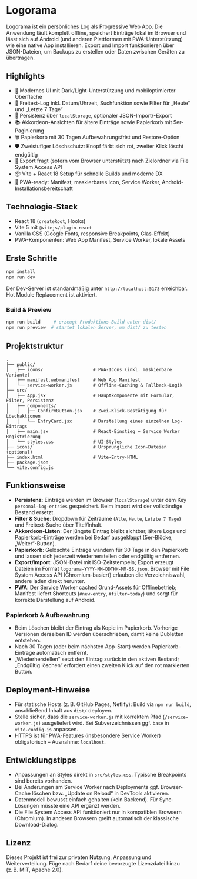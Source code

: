 # Logorama

Logorama ist ein persönliches Log als Progressive Web App. Die Anwendung läuft komplett offline, speichert Einträge lokal im Browser und lässt sich auf Android (und anderen Plattformen mit PWA-Unterstützung) wie eine native App installieren. Export und Import funktionieren über JSON-Dateien, um Backups zu erstellen oder Daten zwischen Geräten zu übertragen.

## Highlights

- 🌟 Modernes UI mit Dark/Light-Unterstützung und mobiloptimierter Oberfläche
- 📝 Freitext-Log inkl. Datum/Uhrzeit, Suchfunktion sowie Filter für „Heute“ und „Letzte 7 Tage“
- 💾 Persistenz über `localStorage`, optionaler JSON-Import/-Export
- 📚 Akkordeon-Ansichten für ältere Einträge sowie Papierkorb mit 5er-Paginierung
- 🗑️ Papierkorb mit 30 Tagen Aufbewahrungsfrist und Restore-Option
- 🛡️ Zweistufiger Löschschutz: Knopf färbt sich rot, zweiter Klick löscht endgültig
- 📂 Export fragt (sofern vom Browser unterstützt) nach Zielordner via File System Access API
- 📦 Vite + React 18 Setup für schnelle Builds und moderne DX
- 📱 PWA-ready: Manifest, maskierbares Icon, Service Worker, Android-Installationsbereitschaft

## Technologie-Stack

- React 18 (`createRoot`, Hooks)
- Vite 5 mit `@vitejs/plugin-react`
- Vanilla CSS (Google Fonts, responsive Breakpoints, Glas-Effekt)
- PWA-Komponenten: Web App Manifest, Service Worker, lokale Assets

## Erste Schritte

```bash
npm install
npm run dev
```

Der Dev-Server ist standardmäßig unter `http://localhost:5173` erreichbar. Hot Module Replacement ist aktiviert.

### Build & Preview

```bash
npm run build     # erzeugt Produktions-Build unter dist/
npm run preview  # startet lokalen Server, um dist/ zu testen
```

## Projektstruktur

```
.
├── public/
│   ├── icons/                   # PWA-Icons (inkl. maskierbare Variante)
│   ├── manifest.webmanifest     # Web App Manifest
│   └── service-worker.js        # Offline-Caching & Fallback-Logik
├── src/
│   ├── App.jsx                  # Hauptkomponente mit Formular, Filter, Persistenz
│   ├── components/
│   │   ├── ConfirmButton.jsx    # Zwei-Klick-Bestätigung für Löschaktionen
│   │   └── EntryCard.jsx        # Darstellung eines einzelnen Log-Eintrags
│   ├── main.jsx                 # React-Einstieg + Service Worker Registrierung
│   └── styles.css               # UI-Styles
├── icons/                       # Ursprüngliche Icon-Dateien (optional)
├── index.html                   # Vite-Entry-HTML
├── package.json
└── vite.config.js
```

## Funktionsweise

- **Persistenz**: Einträge werden im Browser (`localStorage`) unter dem Key `personal-log-entries` gespeichert. Beim Import wird der vollständige Bestand ersetzt.
- **Filter & Suche**: Dropdown für Zeiträume (`Alle`, `Heute`, `Letzte 7 Tage`) und Freitext-Suche über Titel/Inhalt.
- **Akkordeon-Listen**: Der jüngste Eintrag bleibt sichtbar, ältere Logs und Papierkorb-Einträge werden bei Bedarf ausgeklappt (5er-Blöcke, „Weiter“-Button).
- **Papierkorb**: Gelöschte Einträge wandern für 30 Tage in den Papierkorb und lassen sich jederzeit wiederherstellen oder endgültig entfernen.
- **Export/Import**: JSON-Datei mit ISO-Zeitstempeln; Export erzeugt Dateien im Format `logorama-YYYY-MM-DDTHH-MM-SS.json`. Browser mit File System Access API (Chromium-basiert) erlauben die Verzeichniswahl, andere laden direkt herunter.
- **PWA**: Der Service Worker cached Grund-Assets für Offlinebetrieb; Manifest liefert Shortcuts (`#new-entry`, `#filter=today`) und sorgt für korrekte Darstellung auf Android.

### Papierkorb & Aufbewahrung

- Beim Löschen bleibt der Eintrag als Kopie im Papierkorb. Vorherige Versionen derselben ID werden überschrieben, damit keine Dubletten entstehen.
- Nach 30 Tagen (oder beim nächsten App-Start) werden Papierkorb-Einträge automatisch entfernt.
- „Wiederherstellen“ setzt den Eintrag zurück in den aktiven Bestand; „Endgültig löschen“ erfordert einen zweiten Klick auf den rot markierten Button.

## Deployment-Hinweise

- Für statische Hosts (z. B. GitHub Pages, Netlify): Build via `npm run build`, anschließend Inhalt aus `dist/` deployen.
- Stelle sicher, dass die `service-worker.js` mit korrektem Pfad (`/service-worker.js`) ausgeliefert wird. Bei Subverzeichnissen ggf. `base` in `vite.config.js` anpassen.
- HTTPS ist für PWA-Features (insbesondere Service Worker) obligatorisch – Ausnahme: `localhost`.

## Entwicklungstipps

- Anpassungen an Styles direkt in `src/styles.css`. Typische Breakpoints sind bereits vorhanden.
- Bei Änderungen am Service Worker nach Deployments ggf. Browser-Cache löschen bzw. „Update on Reload“ in DevTools aktivieren.
- Datenmodell bewusst einfach gehalten (kein Backend). Für Sync-Lösungen müsste eine API ergänzt werden.
- Die File System Access API funktioniert nur in kompatiblen Browsern (Chromium). In anderen Browsern greift automatisch der klassische Download-Dialog.

## Lizenz

Dieses Projekt ist frei zur privaten Nutzung, Anpassung und Weiterverteilung. Füge nach Bedarf deine bevorzugte Lizenzdatei hinzu (z. B. MIT, Apache 2.0).
